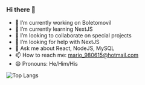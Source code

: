 ### Hi there 👋

- 🔭 I’m currently working on Boletomovil
- 🌱 I’m currently learning NextJS
- 👯 I’m looking to collaborate on special projects
- 🤔 I’m looking for help with NextJS
- 💬 Ask me about React, NodeJS, MySQL
- 📫 How to reach me: mario_980615@hotmail.com
- 😄 Pronouns: He/Him/His

![Top Langs](https://github-readme-stats.vercel.app/api/top-langs/?username=marioRLeyva1)
